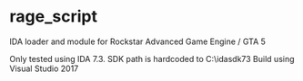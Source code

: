 # rage_script
IDA loader and module for Rockstar Advanced Game Engine / GTA 5

Only tested using IDA 7.3.
SDK path is hardcoded to C:\idasdk73
Build using Visual Studio 2017
